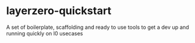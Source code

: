# layerzero-quickstart
A set of boilerplate, scaffolding and ready to use tools to get a dev up and running quickly on l0 usecases
